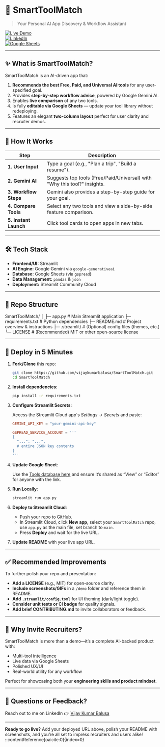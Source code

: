 # 🚀 SmartToolMatch

> Your Personal AI App Discovery & Workflow Assistant

[![Live Demo](https://img.shields.io/badge/Streamlit%20App-Live-4B8DF8?logo=streamlit&logoColor=white)](https://smarttoolmatch-mzzwgvq2vevayfmheq39b7.streamlit.app)  
[![LinkedIn](https://img.shields.io/badge/Built%20by-Vijay%20Kumar%20Balusa-0A66C2?logo=linkedin&logoColor=white)](https://www.linkedin.com/in/vijay-kumar-bvk)  
[![Google Sheets](https://img.shields.io/badge/Data-Google%20Sheets-34A853?logo=googlesheets&logoColor=white)](https://docs.google.com/spreadsheets/d/13KVDHGDG7xITg7gLor1LphhSHJEI-_LGmy3NDUVDNi8/edit?usp=sharing)

---

## ✨ What is SmartToolMatch?

SmartToolMatch is an AI-driven app that:

1. **Recommends the best Free, Paid, and Universal AI tools** for any user-specified goal.  
2. Provides **step-by-step workflow advice**, powered by Google Gemini AI.  
3. Enables **live comparison** of any two tools.  
4. Is fully **editable via Google Sheets** — update your tool library without redeploying.  
5. Features an elegant **two-column layout** perfect for user clarity and recruiter demos.

---

## 🚦 How It Works

| Step | Description |
|------|-------------|
|**1. User Input**| Type a goal (e.g., "Plan a trip", "Build a resume").|
|**2. Gemini AI**| Suggests top tools (Free/Paid/Universal) with "Why this tool?" insights.|
|**3. Workflow Steps**| Gemini also provides a step-by-step guide for your goal.|
|**4. Compare Tools**| Select any two tools and view a side-by-side feature comparison.|
|**5. Instant Launch**| Click tool cards to open apps in new tabs.|

---

## 🛠️ Tech Stack

- **Frontend/UI:** Streamlit  
- **AI Engine:** Google Gemini via `google-generativeai`  
- **Database:** Google Sheets (via `gspread`)  
- **Data Management:** `pandas` & `json`  
- **Deployment:** Streamlit Community Cloud  

---

## 📁 Repo Structure

SmartToolMatch/
│
├─ app.py # Main Streamlit application
├─ requirements.txt # Python dependencies
├─ README.md # Project overview & instructions
├─ .streamlit/ # (Optional) config files (themes, etc.)
└─ LICENSE # (Recommended) MIT or other open-source license


---

## 🚀 Deploy in 5 Minutes

1. **Fork/Clone** this repo:

    ```bash
    git clone https://github.com/vijaykumarbalusa/SmartToolMatch.git
    cd SmartToolMatch
    ```

2. **Install dependencies**:

    ```bash
    pip install -r requirements.txt
    ```

3. **Configure Streamlit Secrets**:

   Access the Streamlit Cloud app's *Settings → Secrets* and paste:

    ```toml
    GEMINI_API_KEY = "your-gemini-api-key"
    
    GSPREAD_SERVICE_ACCOUNT = '''
    { 
      "...": "...",
      # entire JSON key contents
    }
    '''
    ```

4. **Update Google Sheet**:

   Use the [Tools database here](https://docs.google.com/spreadsheets/d/13KVDHGDG7xITg7gLor1LphhSHJEI-_LGmy3NDUVDNi8/edit) and ensure it’s shared as “View” or “Editor” for anyone with the link.

5. **Run Locally**:

    ```bash
    streamlit run app.py
    ```

6. **Deploy to Streamlit Cloud**:

   - Push your repo to GitHub.
   - In Streamlit Cloud, click **New app**, select your `SmartToolMatch` repo, use `app.py` as the main file, set branch to `main`.
   - Press **Deploy** and wait for the live URL.

7. **Update README** with your live app URL.

---

## ✅ Recommended Improvements

To further polish your repo and presentation:

- **Add a LICENSE** (e.g., MIT) for open-source clarity.
- **Include screenshots/GIFs** in a `/demo` folder and reference them in README.
- **Add `.streamlit/config.toml`** for UI theming (dark/light toggle).
- **Consider unit tests or CI badge** for quality signals.
- **Add brief CONTRIBUTING.md** to invite collaborators or feedback.

---

## 🙌 Why Invite Recruiters?

SmartToolMatch is more than a demo—it’s a complete AI-backed product with:

- Multi-tool intelligence
- Live data via Google Sheets
- Polished UX/UI
- Real-world utility for any workflow

Perfect for showcasing both your **engineering skills and product mindset**.

---

## 💬 Questions or Feedback?

Reach out to me on LinkedIn 👉 [Vijay Kumar Balusa](https://www.linkedin.com/in/vijay-kumar-bvk)

---

**Ready to go live?** Add your deployed URL above, polish your README with screenshots, and you’re all set to impress recruiters and users alike!
::contentReference[oaicite:0]{index=0}